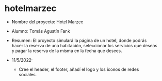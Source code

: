 # hotelmarzec
- Nombre del proyecto: Hotel Marzec   
- Alumno: Tomás Agustín Fank
- Resumen: El proyecto simulará la página de un hotel, donde podrás hacer la reserva de una habitación, seleccionar los servicios que deseas y pagar la reserva de la misma en la fecha que desees.

- 11/5/2022:
    - Cree el header, el footer, añadí el logo y los iconos de redes sociales.